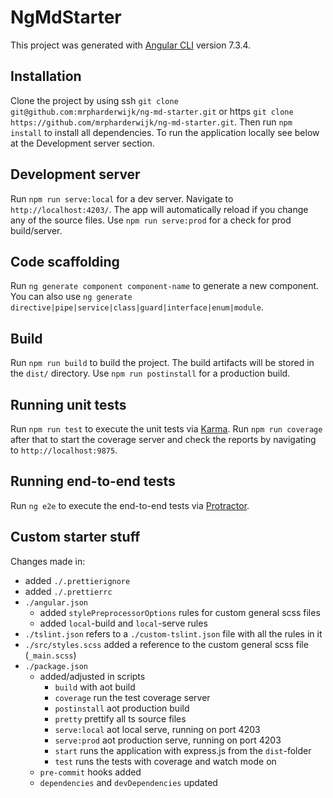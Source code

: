 # NgMdStarter

This project was generated with [Angular CLI](https://github.com/angular/angular-cli) version 7.3.4.

## Installation

Clone the project by using ssh `git clone git@github.com:mrpharderwijk/ng-md-starter.git` or https `git clone https://github.com/mrpharderwijk/ng-md-starter.git`. Then run `npm install` to install all dependencies. To run the application locally see below at the Development server section.

## Development server

Run `npm run serve:local` for a dev server. Navigate to `http://localhost:4203/`. The app will automatically reload if you change any of the source files. Use `npm run serve:prod` for a check for prod build/server.

## Code scaffolding

Run `ng generate component component-name` to generate a new component. You can also use `ng generate directive|pipe|service|class|guard|interface|enum|module`.

## Build

Run `npm run build` to build the project. The build artifacts will be stored in the `dist/` directory. Use `npm run postinstall` for a production build.

## Running unit tests

Run `npm run test` to execute the unit tests via [Karma](https://karma-runner.github.io). Run `npm run coverage` after that to start the coverage server and check the reports by navigating to `http://localhost:9875`.

## Running end-to-end tests

Run `ng e2e` to execute the end-to-end tests via [Protractor](http://www.protractortest.org/).

## Custom starter stuff

Changes made in:

- added `./.prettierignore`
- added `./.prettierrc`
- `./angular.json`
  - added `stylePreprocessorOptions` rules for custom general scss files
  - added `local`-build and `local`-serve rules
- `./tslint.json` refers to a `./custom-tslint.json` file with all the rules in it
- `./src/styles.scss` added a reference to the custom general scss file (`_main.scss`)
- `./package.json`
  - added/adjusted in scripts
    - `build` with aot build
    - `coverage` run the test coverage server
    - `postinstall` aot production build
    - `pretty` prettify all ts source files
    - `serve:local` aot local serve, running on port 4203
    - `serve:prod` aot production serve, running on port 4203
    - `start` runs the application with express.js from the `dist`-folder
    - `test` runs the tests with coverage and watch mode on
  - `pre-commit` hooks added
  - `dependencies` and `devDependencies` updated

